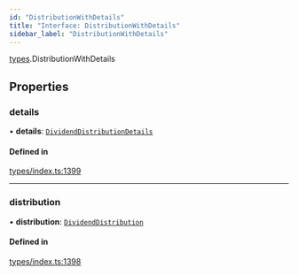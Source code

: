 ```yaml
---
id: "DistributionWithDetails"
title: "Interface: DistributionWithDetails"
sidebar_label: "DistributionWithDetails"
---
```


[types](../../../modules/Types/Types.md).DistributionWithDetails

## Properties

### details

• **details**: [`DividendDistributionDetails`](../../API/Entities/DividendDistribution/Types/DividendDistributionDetails/DividendDistributionDetails.md)

#### Defined in

[types/index.ts:1399](https://github.com/PolymeshAssociation/polymesh-sdk/blob/acc2284c/src/types/index.ts#L1399)

___

### distribution

• **distribution**: [`DividendDistribution`](../../../classes/API/Entities/DividendDistribution/DividendDistribution.md)

#### Defined in

[types/index.ts:1398](https://github.com/PolymeshAssociation/polymesh-sdk/blob/acc2284c/src/types/index.ts#L1398)
